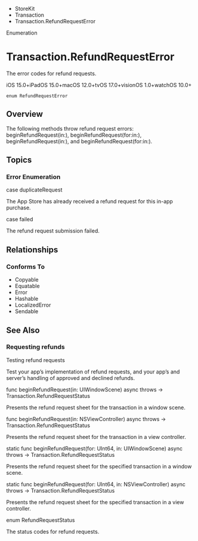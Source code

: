 

- StoreKit
- Transaction
-  Transaction.RefundRequestError 

Enumeration

# Transaction.RefundRequestError

The error codes for refund requests.

iOS 15.0+iPadOS 15.0+macOS 12.0+tvOS 17.0+visionOS 1.0+watchOS 10.0+

``` source
enum RefundRequestError
```

## Overview

The following methods throw refund request errors: beginRefundRequest(in:), beginRefundRequest(for:in:), beginRefundRequest(in:), and beginRefundRequest(for:in:).

## Topics

### Error Enumeration

case duplicateRequest

The App Store has already received a refund request for this in-app purchase.

case failed

The refund request submission failed.

## Relationships

### Conforms To

- Copyable
- Equatable
- Error
- Hashable
- LocalizedError
- Sendable

## See Also

### Requesting refunds

Testing refund requests

Test your app’s implementation of refund requests, and your app’s and server’s handling of approved and declined refunds.

func beginRefundRequest(in: UIWindowScene) async throws -> Transaction.RefundRequestStatus

Presents the refund request sheet for the transaction in a window scene.

func beginRefundRequest(in: NSViewController) async throws -> Transaction.RefundRequestStatus

Presents the refund request sheet for the transaction in a view controller.

static func beginRefundRequest(for: UInt64, in: UIWindowScene) async throws -> Transaction.RefundRequestStatus

Presents the refund request sheet for the specified transaction in a window scene.

static func beginRefundRequest(for: UInt64, in: NSViewController) async throws -> Transaction.RefundRequestStatus

Presents the refund request sheet for the specified transaction in a view controller.

enum RefundRequestStatus

The status codes for refund requests.

